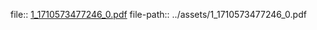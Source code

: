 file:: [1_1710573477246_0.pdf](../assets/1_1710573477246_0.pdf)
file-path:: ../assets/1_1710573477246_0.pdf

